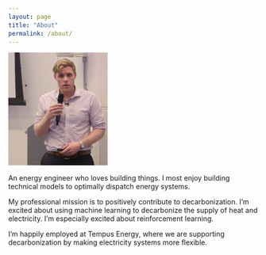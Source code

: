 ```yaml
---
layout: page
title: "About"
permalink: /about/
---
```


<img src="/assets/adg.png" alt="Drawing" style="width: 200px;"/>

An energy engineer who loves building things.  I most enjoy building technical models to optimally dispatch energy systems.

My professional mission is to positively contribute to decarbonization.  I’m excited about using machine learning to decarbonize the supply of heat and electricity.   I’m especially excited about reinforcement learning.

I’m happily employed at Tempus Energy, where we are supporting decarbonization by making electricity systems more flexible.
